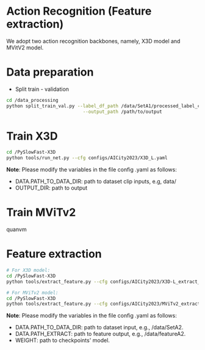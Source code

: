 # Action Recognition (Feature extraction)
We adopt two action recognition backbones, namely, X3D model and MVitV2 model.

# Data preparation
- Split train - validation
```bash
cd /data_processing
python split_train_val.py --label_df_path /data/SetA1/processed_label_csv \
                            --output_path /path/to/output
```

# Train X3D
```bash
cd /PySlowFast-X3D
python tools/run_net.py --cfg configs/AICity2023/X3D_L.yaml
```
**Note**: Please modify the variables in the file config .yaml as follows:
- DATA.PATH_TO_DATA_DIR: path to dataset clip inputs, e.g, data/
- OUTPUT_DIR: path to output

# Train MViTv2
quanvm

# Feature extraction
```bash
# For X3D model:
cd /PySlowFast-X3D
python tools/extract_feature.py --cfg configs/AICity2023/X3D-L_extract_feature.yaml

# For MViTv2 model:
cd /PySlowFast-X3D
python tools/extract_feature.py --cfg configs/AICity2023/MViTv2_extract_feature.yaml
```

**Note**: Please modify the variables in the file config .yaml as follows:
- DATA.PATH_TO_DATA_DIR: path to dataset input, e.g., /data/SetA2.
- DATA.PATH_EXTRACT: path to feature output, e.g., /data/featureA2.
- WEIGHT: path to checkpoints' model.